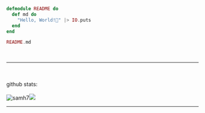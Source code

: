 ```elixir
defmodule README do
  def md do
    "Hello, World!👋" |> IO.puts
  end
end

README.md
```
<br><hr><br><br>github stats:<br><br><img src="https://github-readme-stats.vercel.app/api?username=samh7&show_icons=true&theme=gotham" alt="samh7"/>![](https://github-readme-streak-stats.herokuapp.com/?user=samh7&theme=gotham&hide_border=true)<br/><hr>
